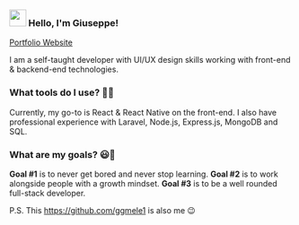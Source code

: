 ### <img src="https://media.giphy.com/media/hvRJCLFzcasrR4ia7z/giphy.gif" width="30px"> Hello, I'm Giuseppe!

[Portfolio Website](https://whoseppe.github.io/portfolio/)

I am a self-taught developer with UI/UX design skills working with front-end & backend-end technologies.

### What tools do I use? 👨‍💻

Currently, my go-to is React & React Native on the front-end. I also have professional experience with Laravel, Node.js, Express.js, MongoDB and SQL. 

### What are my goals? 😃🧾

**Goal #1** is to never get bored and never stop learning. **Goal #2** is to work alongside people with a growth mindset. **Goal #3** is to be a well rounded full-stack developer. 

P.S.
This https://github.com/ggmele1 is also me 😉

<!--
**ggmele1/ggmele1** is a ✨ _special_ ✨ repository because its `README.md` (this file) appears on your GitHub profile.

Here are some ideas to get you started:

- 🔭 I’m currently working on ...
- 🌱 I’m currently learning ...
- 👯 I’m looking to collaborate on ...
- 🤔 I’m looking for help with ...
- 💬 Ask me about ...
- 📫 How to reach me: ...
- 😄 Pronouns: ...
- ⚡ Fun fact: ...
-->
